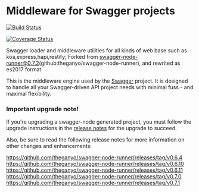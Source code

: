 # Middleware for Swagger projects

[![Build Status](https://travis-ci.org/soglad/swagger-runner.svg?branch=master)](https://travis-ci.org/swagger-api/swagger-runner)

[![Coverage Status](https://coveralls.io/repos/soglad/swagger-runner/badge.svg?branch=sway&service=github)](https://coveralls.io/github/theganyo/swagger-runner)

Swagger loader and middleware utilities for all kinds of web base such as koa,express,hapi,restify; Forked from swagger-node-runner@0.7.2(github:theganyo/swagger-node-runner), and rewrited as es2017 format

This is the middleware engine used by the [Swagger](https://www.npmjs.com/package/swagger) project. It is designed to handle all your Swagger-driven API project needs with minimal fuss - and maximal flexibility.

### Important upgrade note!

If you're upgrading a swagger-node generated project, you must follow the upgrade instructions in the [release notes](https://github.com/so-glad/swagger-runner/releases/tag/v1.0.1) for the upgrade to succeed.

Also, be sure to read the following release notes for more information on other changes and enhancements:

https://github.com/theganyo/swagger-node-runner/releases/tag/v0.6.4  
https://github.com/theganyo/swagger-node-runner/releases/tag/v0.6.10  
https://github.com/theganyo/swagger-node-runner/releases/tag/v0.6.11  
https://github.com/theganyo/swagger-node-runner/releases/tag/v0.7.0  
https://github.com/theganyo/swagger-node-runner/releases/tag/v0.7.1
